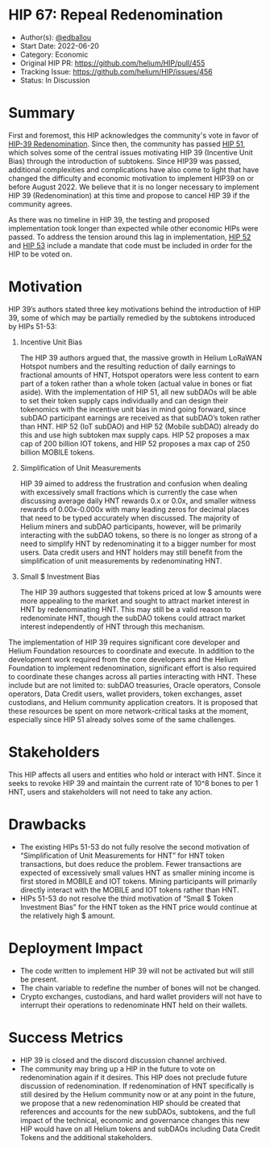 # HIP 67: Repeal Redenomination

- Author(s): [@edballou](https://github.com/edballou)
- Start Date: 2022-06-20
- Category: Economic
- Original HIP PR: <https://github.com/helium/HIP/pull/455>
- Tracking Issue: <https://github.com/helium/HIP/issues/456>
- Status: In Discussion

# Summary

First and foremost, this HIP acknowledges the community's vote in favor of
[HIP-39 Redenomination](https://github.com/helium/HIP/blob/main/0039-hnt-redenomination.md). Since
then, the community has passed [HIP 51](https://github.com/helium/HIP/blob/main/0051-helium-dao.md),
which solves some of the central issues motivating HIP 39 (Incentive Unit Bias) through the
introduction of subtokens. Since HIP39 was passed, additional complexities and complications have
also come to light that have changed the difficulty and economic motivation to implement HIP39 on or
before August 2022. We believe that it is no longer necessary to implement HIP 39 (Redenomination)
at this time and propose to cancel HIP 39 if the community agrees.

As there was no timeline in HIP 39, the testing and proposed implementation took longer than
expected while other economic HIPs were passed. To address the tension around this lag in
implementation, [HIP 52](https://github.com/helium/HIP/blob/main/0052-iot-dao.md) and
[HIP 53](https://github.com/helium/HIP/blob/main/0053-mobile-dao.md) include a mandate that code
must be included in order for the HIP to be voted on.

# Motivation

HIP 39’s authors stated three key motivations behind the introduction of HIP 39, some of which may
be partially remedied by the subtokens introduced by HIPs 51-53:

1. Incentive Unit Bias

   The HIP 39 authors argued that, the massive growth in Helium LoRaWAN Hotspot numbers and the
   resulting reduction of daily earnings to fractional amounts of HNT, Hotspot operators were less
   content to earn part of a token rather than a whole token (actual value in bones or fiat aside).
   With the implementation of HIP 51, all new subDAOs will be able to set their token supply caps
   individually and can design their tokenomics with the incentive unit bias in mind going forward,
   since subDAO participant earnings are received as that subDAO’s token rather than HNT. HIP 52
   (IoT subDAO) and HIP 52 (Mobile subDAO) already do this and use high subtoken max supply caps.
   HIP 52 proposes a max cap of 200 billion IOT tokens, and HIP 52 proposes a max cap of 250 billion
   MOBILE tokens.

2. Simplification of Unit Measurements

   HIP 39 aimed to address the frustration and confusion when dealing with excessively small
   fractions which is currently the case when discussing average daily HNT rewards 0.x or 0.0x, and
   smaller witness rewards of 0.00x-0.000x with many leading zeros for decimal places that need to
   be typed accurately when discussed. The majority of Helium miners and subDAO participants,
   however, will be primarily interacting with the subDAO tokens, so there is no longer as strong of
   a need to simplify HNT by redenominating it to a bigger number for most users. Data credit users
   and HNT holders may still benefit from the simplification of unit measurements by redenominating
   HNT.

3. Small $ Investment Bias

   The HIP 39 authors suggested that tokens priced at low $ amounts were more appealing to the
   market and sought to attract market interest in HNT by redenominating HNT. This may still be a
   valid reason to redenominate HNT, though the subDAO tokens could attract market interest
   independently of HNT through this mechanism.

The implementation of HIP 39 requires significant core developer and Helium Foundation resources to
coordinate and execute. In addition to the development work required from the core developers and
the Helium Foundation to implement redenomination, significant effort is also required to coordinate
these changes across all parties interacting with HNT. These include but are not limited to: subDAO
treasuries, Oracle operators, Console operators, Data Credit users, wallet providers, token
exchanges, asset custodians, and Helium community application creators. It is proposed that these
resources be spent on more network-critical tasks at the moment, especially since HIP 51 already
solves some of the same challenges.

# Stakeholders

This HIP affects all users and entities who hold or interact with HNT. Since it seeks to revoke HIP
39 and maintain the current rate of 10^8 bones to per 1 HNT, users and stakeholders will not need to
take any action.

# Drawbacks

- The existing HIPs 51-53 do not fully resolve the second motivation of “Simplification of Unit
  Measurements for HNT” for HNT token transactions, but does reduce the problem. Fewer transactions
  are expected of excessively small values HNT as smaller mining income is first stored in MOBILE
  and IOT tokens. Mining participants will primarily directly interact with the MOBILE and IOT
  tokens rather than HNT.
- HIPs 51-53 do not resolve the third motivation of “Small $ Token Investment Bias” for the HNT
  token as the HNT price would continue at the relatively high $ amount.

# Deployment Impact

- The code written to implement HIP 39 will not be activated but will still be present.
- The chain variable to redefine the number of bones will not be changed.
- Crypto exchanges, custodians, and hard wallet providers will not have to interrupt their
  operations to redenominate HNT held on their wallets.

# Success Metrics

- HIP 39 is closed and the discord discussion channel archived.
- The community may bring up a HIP in the future to vote on redenomination again if it desires. This
  HIP does not preclude future discussion of redenomination. If redenomination of HNT specifically
  is still desired by the Helium community now or at any point in the future, we propose that a new
  redenomination HIP should be created that references and accounts for the new subDAOs, subtokens,
  and the full impact of the technical, economic and governance changes this new HIP would have on
  all Helium tokens and subDAOs including Data Credit Tokens and the additional stakeholders.

